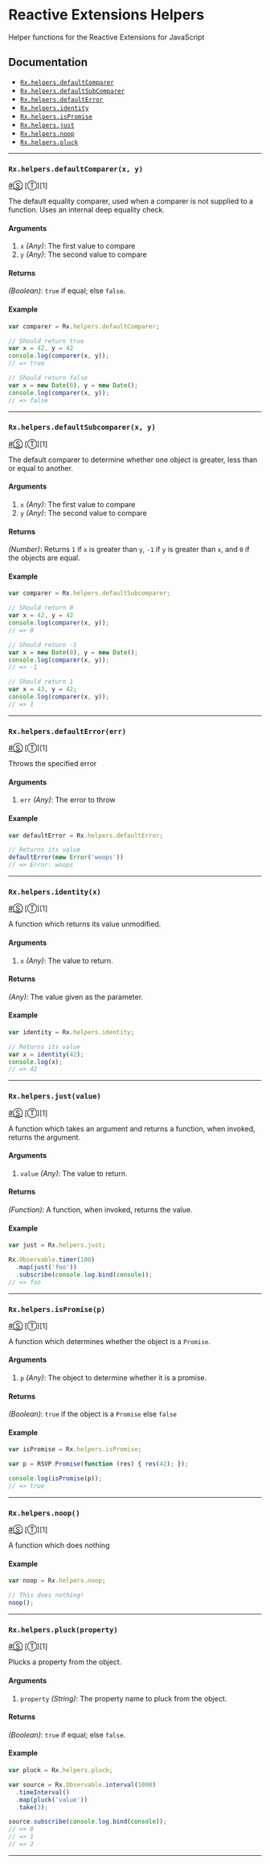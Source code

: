 # Reactive Extensions Helpers #

Helper functions for the Reactive Extensions for JavaScript

## Documentation ##

- [`Rx.helpers.defaultComparer`](#rxhelpersdefaultcomparerx-y)
- [`Rx.helpers.defaultSubComparer`](#rxhelpersdefaultsubscomparerx-y)
- [`Rx.helpers.defaultError`](#rxhelpersdefaulterror)
- [`Rx.helpers.identity`](#rxhelpersidentityx)
- [`Rx.helpers.isPromise`](#rxhelpersispromisep)
- [`Rx.helpers.just`](#rxhelpersjustvalue)
- [`Rx.helpers.noop`](#rxhelpersnoop)
- [`Rx.helpers.pluck`](#rxhelperspluckproperty)

* * *

### <a id="rxhelpersdefaultcomparerx-y"></a>`Rx.helpers.defaultComparer(x, y)`
<a href="#rxhelpersdefaultcomparerx-y">#</a>[&#x24C8;](https://github.com/Reactive-Extensions/RxJS/blob/master/src/core/basicheader.js "View in source") [&#x24C9;][1]

The default equality comparer, used when a comparer is not supplied to a function.  Uses an internal deep equality check.

#### Arguments
1. `x` *(Any)*: The first value to compare
2. `y` *(Any)*: The second value to compare

#### Returns
*(Boolean)*: `true` if equal; else `false`.

#### Example

```js
var comparer = Rx.helpers.defaultComparer;

// Should return true
var x = 42, y = 42
console.log(comparer(x, y));
// => true

// Should return false
var x = new Date(0), y = new Date();
console.log(comparer(x, y));
// => false
```
* * *

### <a id="rxhelpersdefaultsubcomparerx-y"></a>`Rx.helpers.defaultSubcomparer(x, y)`
<a href="#rxhelpersdefaultsubcomparerx-y">#</a>[&#x24C8;](https://github.com/Reactive-Extensions/RxJS/blob/master/src/core/basicheader.js "View in source") [&#x24C9;][1]

The default comparer to determine whether one object is greater, less than or equal to another.

#### Arguments
1. `x` *(Any)*: The first value to compare
2. `y` *(Any)*: The second value to compare

#### Returns
*(Number)*: Returns `1` if `x` is greater than `y`, `-1` if `y` is greater than `x`, and `0` if the objects are equal.

#### Example

```js
var comparer = Rx.helpers.defaultSubcomparer;

// Should return 0
var x = 42, y = 42
console.log(comparer(x, y));
// => 0

// Should return -1
var x = new Date(0), y = new Date();
console.log(comparer(x, y));
// => -1

// Should return 1
var x = 43, y = 42;
console.log(comparer(x, y));
// => 1
```
* * *

### <a id="rxhelpersdefaulterror"></a>`Rx.helpers.defaultError(err)`
<a href="#rxhelpersdefaulterror">#</a>[&#x24C8;](https://github.com/Reactive-Extensions/RxJS/blob/master/src/core/basicheader.js "View in source") [&#x24C9;][1]

Throws the specified error

#### Arguments
1. `err` *(Any)*: The error to throw

#### Example

```js
var defaultError = Rx.helpers.defaultError;

// Returns its value
defaultError(new Error('woops'))
// => Error: woops
```
* * *

### <a id="rxhelpersidentityx"></a>`Rx.helpers.identity(x)`
<a href="#rxhelpersidentityx">#</a>[&#x24C8;](https://github.com/Reactive-Extensions/RxJS/blob/master/src/core/basicheader.js "View in source") [&#x24C9;][1]

A function which returns its value unmodified.

#### Arguments
1. `x` *(Any)*: The value to return.

#### Returns
*(Any)*: The value given as the parameter.

#### Example

```js
var identity = Rx.helpers.identity;

// Returns its value
var x = identity(42);
console.log(x);
// => 42
```
* * *

### <a id="rxhelpersidentityx"></a>`Rx.helpers.just(value)`
<a href="#rxhelpersjustvalue">#</a>[&#x24C8;](https://github.com/Reactive-Extensions/RxJS/blob/master/src/core/basicheader.js "View in source") [&#x24C9;][1]

A function which takes an argument and returns a function, when invoked, returns the argument.

#### Arguments
1. `value` *(Any)*: The value to return.

#### Returns
*(Function)*: A function, when invoked, returns the value.

#### Example

```js
var just = Rx.helpers.just;

Rx.Observable.timer(100)
  .map(just('foo'))
  .subscribe(console.log.bind(console));
// => foo
```
* * *

### <a id="rxhelpersispromisep"></a>`Rx.helpers.isPromise(p)`
<a href="#rxhelpersispromisep">#</a>[&#x24C8;](https://github.com/Reactive-Extensions/RxJS/blob/master/src/core/basicheader.js "View in source") [&#x24C9;][1]

A function which determines whether the object is a `Promise`.

#### Arguments
1. `p` *(Any)*: The object to determine whether it is a promise.

#### Returns
*(Boolean)*: `true` if the object is a `Promise` else `false`

#### Example

```js
var isPromise = Rx.helpers.isPromise;

var p = RSVP.Promise(function (res) { res(42); });

console.log(isPromise(p));
// => true
```
* * *

### <a id="rxhelpersnoop"></a>`Rx.helpers.noop()`
<a href="#rxhelpersnoop">#</a>[&#x24C8;](https://github.com/Reactive-Extensions/RxJS/blob/master/src/core/basicheader.js "View in source") [&#x24C9;][1]

A function which does nothing

#### Example

```js
var noop = Rx.helpers.noop;

// This does nothing!
noop();
```
* * *

### <a id="rxhelperspluckproperty"></a>`Rx.helpers.pluck(property)`
<a href="#rxhelperspluckproperty">#</a>[&#x24C8;](https://github.com/Reactive-Extensions/RxJS/blob/master/src/core/basicheader.js "View in source") [&#x24C9;][1]

Plucks a property from the object.

#### Arguments
1. `property` *(String)*: The property name to pluck from the object.

#### Returns
*(Boolean)*: `true` if equal; else `false`.

#### Example

```js
var pluck = Rx.helpers.pluck;

var source = Rx.Observable.interval(1000)
  .timeInterval()
  .map(pluck('value'))
  .take(3);

source.subscribe(console.log.bind(console));
// => 0
// => 1
// => 2
```
* * *
